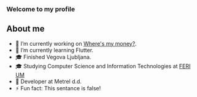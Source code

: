 ### Welcome to my profile

## About me
- 🔭 I’m currently working on [Where's my money?](https://github.com/wmm).
- 🌱 I’m currently learning Flutter.
- 🎓 Finished Vegova Ljubljana.
- 🎓 Studying Computer Science and Information Technologies at [FERI UM](feri.um.si)
- 💼 Developer at Metrel d.d.
- ⚡ Fun fact: This sentance is false!

